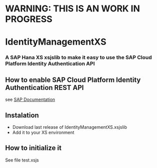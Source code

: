 # WARNING: THIS IS AN WORK IN PROGRESS

# IdentityManagementXS
### A SAP Hana XS xsjslib to make it easy to use the SAP Cloud Platform Identity Authentication API

## How to enable SAP Cloud Platform Identity Authentication REST API

see [SAP Documentation](https://help.sap.com/viewer/6d6d63354d1242d185ab4830fc04feb1/Cloud/en-US/e6bb70d5e43c4ff89ff700beb82b25fe.html)

## Instalation

- Download last release of IdentityManagementXS.xsjslib
- Add it to your XS environment

## How to initialize it
  See file test.xsjs
